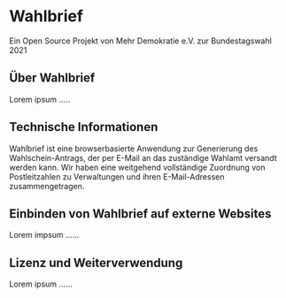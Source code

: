 # Wahlbrief

Ein Open Source Projekt von Mehr Demokratie e.V. zur Bundestagswahl 2021

## Über Wahlbrief

Lorem ipsum .....

## Technische Informationen

Wahlbrief ist eine browserbasierte Anwendung zur Generierung des Wahlschein-Antrags, der per E-Mail an das zuständige Wahlamt versandt werden kann. Wir haben eine weitgehend vollständige Zuordnung von Postleitzahlen zu Verwaltungen und ihren E-Mail-Adressen zusammengetragen. 

## Einbinden von Wahlbrief auf externe Websites

Lorem impsum ......

## Lizenz und Weiterverwendung

Lorem ipsum ......
